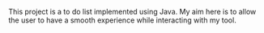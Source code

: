 This project is a to do list implemented using Java. My aim here is to allow the user to have a smooth experience while interacting with my tool.
